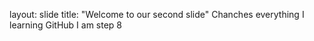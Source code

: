 layout: slide
title: "Welcome to our second slide"
Chanches everything
I learning GitHub
I am step 8
